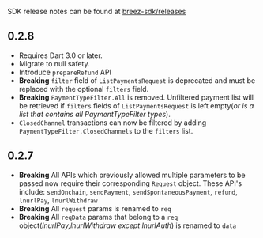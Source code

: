 SDK release notes can be found at [breez-sdk/releases](https://github.com/breez/breez-sdk/releases/)

## 0.2.8
* Requires Dart 3.0 or later.
* Migrate to null safety.
* Introduce `prepareRefund` API
* **Breaking** `filter` field of `ListPaymentsRequest` is deprecated and must be replaced with the optional `filters` field.
* **Breaking** `PaymentTypeFilter.All` is removed. Unfiltered payment list will be retrieved if `filters` fields of `ListPaymentsRequest` is left empty(_or is a list that contains all PaymentTypeFilter types_).
* `ClosedChannel` transactions can now be filtered by adding `PaymentTypeFilter.ClosedChannels` to the `filters` list.

## 0.2.7
* **Breaking** All APIs which previously allowed multiple parameters to be
  passed now require their corresponding `Request` object.
  These API's include: `sendOnchain`, `sendPayment`, `sendSpontaneousPayment`, `refund`, `lnurlPay`, `lnurlWithdraw`
* **Breaking** All `request` params is renamed to `req`
* **Breaking** All `reqData` params that belong to a `req` object(_lnurlPay,lnurlWithdraw except lnurlAuth_) is renamed to `data`